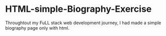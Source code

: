 # HTML-simple-Biography-Exercise
Throughtout my FuLL stack web development journey, I had made a simple biography page only with html.
